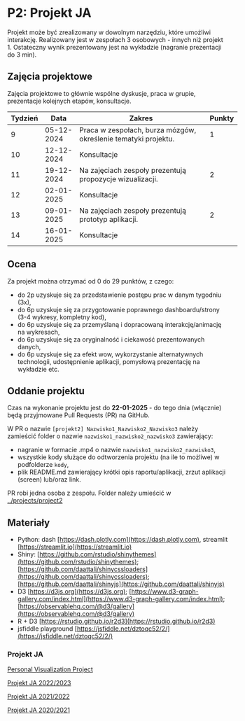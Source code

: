 # P2: Projekt JA 

Projekt może być zrealizowany w dowolnym narzędziu, które umożliwi interakcję. Realizowany jest w zespołach 3 osobowych - innych niż projekt 1. Ostateczny wynik prezentowany jest na wykładzie (nagranie prezentacji do 3 min).

## Zajęcia projektowe

Zajęcia projektowe to głównie wspólne dyskusje, praca w grupie, prezentacje kolejnych etapów, konsultacje.

<table style="undefined;table-layout: fixed; width: 526px"> <colgroup> <col style="width: 59.116667px"> <col style="width: 82.116667px"> <col style="width: 331.116667px"> <col style="width: 54.116667px"> </colgroup> <thead> <tr> <th>Tydzień</th> <th>Data</th> <th>Zakres</th> <th>Punkty</th> </tr> </thead> <tbody> <tr> <td>9<br></td> <td>05-12-2024</td>  <td>Praca w zespołach, burza mózgów, określenie tematyki projektu.</td> <td>1</td> </tr> <tr> <td>10<br></td> <td>12-12-2024</td> <td>Konsultacje </td> <td></td> </tr> <tr> <td>11<br></td> <td>19-12-2024</td> <td>Na zajęciach zespoły prezentują propozycje wizualizacji.</td> <td>2</td> </tr> <tr> <td>12</td> <td>02-01-2025</td> <td>Konsultacje</td> <td></td> </tr> <tr> <td>13</td> <td>09-01-2025</td> <td>Na zajęciach zespoły prezentują prototyp aplikacji.</td> <td>2</td> </tr> <tr> <td>14</td> <td>16-01-2025</td> <td>Konsultacje</td> <td></td> </tr> </tbody> </table>

## Ocena

Za projekt można otrzymać od 0 do 29 punktów, z czego:

-   do 2p uzyskuje się za przedstawienie postępu prac w danym tygodniu (3x),
-   do 6p uzyskuje się za przygotowanie poprawnego dashboardu/strony (3-4 wykresy, kompletny kod),
-   do 6p uzyskuje się za przemyślaną i dopracowaną interakcję/animację na wykresach,
-   do 6p uzyskuje się za oryginalność i ciekawość prezentowanych danych,
-   do 6p uzyskuje się za efekt wow, wykorzystanie alternatywnych technologii, udostępnienie aplikacji, pomysłową prezentację na wykładzie etc.

## Oddanie projektu

Czas na wykonanie projektu jest do **22-01-2025** - do tego dnia (włącznie) będą przyjmowane Pull Requests (PR) na GitHub.

W PR o nazwie `[projekt2] Nazwisko1_Nazwisko2_Nazwisko3` należy zamieścić folder o nazwie `nazwisko1_nazwisko2_nazwisko3` zawierający:

- nagranie w formacie .mp4 o nazwie `nazwisko1_nazwisko2_nazwisko3`,
- wszystkie kody służące do odtworzenia projektu (na ile to możliwe) w podfolderze `kody`,
- plik README.md zawierający krótki opis raportu/aplikacji, zrzut aplikacji (screen) lub/oraz link.

PR robi jedna osoba z zespołu. Folder należy umieścić w [../projects/project2](https://github.com/kozaka93/2024Z-DataVisualizationTechniques/tree/main/projects/project2)

## Materiały

-   Python: dash [](https://dash.plotly.com/)[https://dash.plotly.com](https://dash.plotly.com), streamlit [](https://streamlit.io/)[https://streamlit.io](https://streamlit.io)
-   Shiny: [](https://github.com/rstudio/shinythemes)[https://github.com/rstudio/shinythemes](https://github.com/rstudio/shinythemes); [](https://github.com/daattali/shinycssloaders)[https://github.com/daattali/shinycssloaders](https://github.com/daattali/shinycssloaders); [](https://github.com/daattali/shinyjs)[https://github.com/daattali/shinyjs](https://github.com/daattali/shinyjs)
-   D3 [](https://d3js.org/)[https://d3js.org](https://d3js.org); [](https://www.d3-graph-gallery.com/index.html)[https://www.d3-graph-gallery.com/index.html](https://www.d3-graph-gallery.com/index.html); [](https://observablehq.com/@d3/gallery)[https://observablehq.com/@d3/gallery](https://observablehq.com/@d3/gallery)
-   R + D3 [](https://rstudio.github.io/r2d3)[https://rstudio.github.io/r2d3](https://rstudio.github.io/r2d3)
-   jsfiddle playground [](https://jsfiddle.net/dztoqc52/2/)[https://jsfiddle.net/dztoqc52/2/](https://jsfiddle.net/dztoqc52/2/)

### Projekt JA

[Personal Visualization Project](https://flowingdata.com/2008/09/09/winner-of-the-personal-visualization-project-is/)

[Projekt JA 2022/2023](https://github.com/MI2-Education/2023Z-DataVisualizationTechniques/tree/main/projects/project2)

[Projekt JA 2021/2022](https://github.com/MI2-Education/2022Z-DataVisualizationTechniques/tree/main/projects/project2)

[Projekt JA 2020/2021](https://github.com/MI2-Education/2021Z-DataVisualizationTechniques/tree/master/projects/project3)


